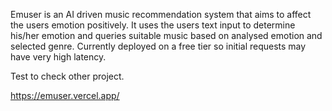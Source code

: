 Emuser is an AI driven music recommendation system that aims to affect the users emotion positively. It uses the users text input to determine his/her emotion and queries suitable music based on analysed emotion and selected genre. Currently deployed on a free tier so initial requests may have very high latency.

Test to check other project.

https://emuser.vercel.app/
